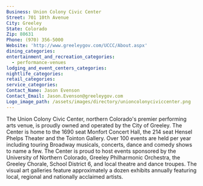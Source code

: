 ```yaml
---
Business: Union Colony Civic Center
Street: 701 10th Avenue
City: Greeley
State: Colorado
Zip: 80631
Phone: (970) 356-5000
Website: 'http://www.greeleygov.com/UCCC/About.aspx'
dining_categories:
entertainment_and_recreation_categories:
  - performance-venues
lodging_and_event_centers_categories:
nightlife_categories:
retail_categories:
service_categories:
Contact_Name: Jason Evenson
Contact_Email: Jason.Evenson@greeleygov.com
Logo_image_path: /assets/images/directory/unioncolonyciviccenter.png
---
```



The Union Colony Civic Center, northern Colorado's premier performing arts venue, is proudly owned and operated by the City of Greeley. The Center is home to the 1690 seat Monfort Concert Hall, the 214 seat Hensel Phelps Theater and the Tointon Gallery. Over 100 events are held per year including touring Broadway musicals, concerts, dance and comedy shows to name a few. The Center is proud to host events sponsored by the University of Northern Colorado, Greeley Philharmonic Orchestra, the Greeley Chorale, School District 6, and local theatre and dance troupes. The visual art galleries feature approximately a dozen exhibits annually featuring local, regional and nationally acclaimed artists.